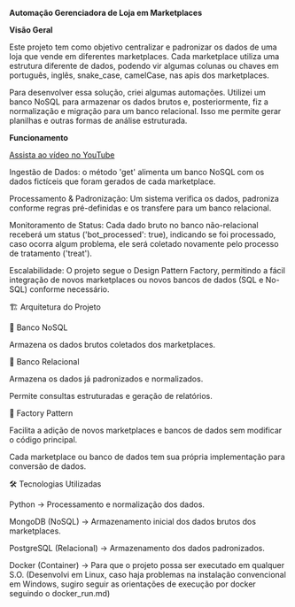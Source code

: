 **Automação Gerenciadora de Loja em Marketplaces**

**Visão Geral**

Este projeto tem como objetivo centralizar e padronizar os dados de uma loja que vende em diferentes marketplaces. 
Cada marketplace utiliza uma estrutura diferente de dados, podendo vir algumas colunas ou chaves em português, inglês, snake_case, camelCase, nas apis dos marketplaces.

Para desenvolver essa solução, criei algumas automações. 
Utilizei um banco NoSQL para armazenar os dados brutos e, posteriormente, fiz a normalização e migração para um banco relacional. Isso me permite gerar planilhas e outras formas de análise estruturada.

**Funcionamento**

[Assista ao vídeo no YouTube](https://youtu.be/uXqIMqcdddQ)

Ingestão de Dados: o método 'get' alimenta um banco NoSQL com os dados fictíceis que foram gerados de cada marketplace.

Processamento & Padronização: Um sistema verifica os dados, padroniza conforme regras pré-definidas e os transfere para um banco relacional.

Monitoramento de Status: Cada dado bruto no banco não-relacional receberá um status ('bot_processed': true), indicando se foi processado, caso ocorra algum problema, ele será coletado novamente pelo processo de tratamento ('treat').

Escalabilidade: O projeto segue o Design Pattern Factory, permitindo a fácil integração de novos marketplaces ou novos bancos de dados (SQL e No-SQL) conforme necessário.

🏗️ Arquitetura do Projeto

🔹 Banco NoSQL

Armazena os dados brutos coletados dos marketplaces.

🔹 Banco Relacional

Armazena os dados já padronizados e normalizados.

Permite consultas estruturadas e geração de relatórios.

🔹 Factory Pattern

Facilita a adição de novos marketplaces e bancos de dados sem modificar o código principal.

Cada marketplace ou banco de dados tem sua própria implementação para conversão de dados.

🛠️ Tecnologias Utilizadas

Python → Processamento e normalização dos dados.

MongoDB (NoSQL) → Armazenamento inicial dos dados brutos dos marketplaces.

PostgreSQL (Relacional) → Armazenamento dos dados padronizados.

Docker (Container) → Para que o projeto possa ser executado em qualquer S.O. (Desenvolvi em Linux, caso haja problemas na instalação convencional em Windows, sugiro seguir as orientações de execução por docker seguindo o docker_run.md)
